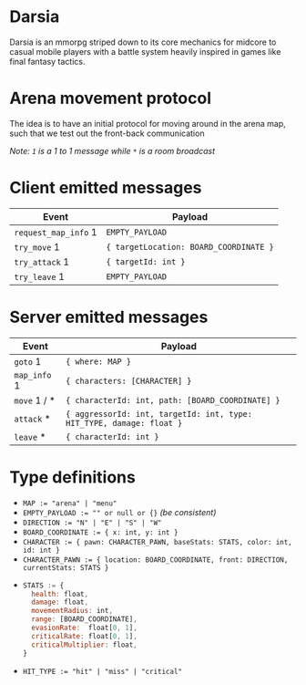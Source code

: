 # Darsia

Darsia is an mmorpg striped down to its core mechanics for midcore to casual
mobile players with a battle system heavily inspired in games like final fantasy
tactics.

# Arena movement protocol

The idea is to have an initial protocol for moving around in the arena map, such
that we test out the front-back communication

*Note: `1` is a 1 to 1 message while ` * ` is a room broadcast*

# Client emitted messages

| Event | Payload |
| - | - |
| `request_map_info` 1 | `EMPTY_PAYLOAD` |
| `try_move` 1 | `{ targetLocation: BOARD_COORDINATE }` |
| `try_attack` 1 | `{ targetId: int }` |
| `try_leave` 1 | `EMPTY_PAYLOAD ` |

# Server emitted messages

| Event | Payload |
| - | - |
| `goto` 1 | `{ where: MAP }` |`
| `map_info` 1 | `{ characters: [CHARACTER] }` |`
| `move` 1 / * | `{ characterId: int, path: [BOARD_COORDINATE] }` |`
| `attack` * | `{ aggressorId: int, targetId: int, type: HIT_TYPE, damage: float }` |`
| `leave` * | `{ characterId: int }` |`

# Type definitions
- `MAP := "arena" | "menu"`
- `EMPTY_PAYLOAD := "" or null or {}` *(be consistent)*
- `DIRECTION := "N" | "E" | "S" | "W"`
- `BOARD_COORDINATE := { x: int, y: int }`
- `CHARACTER := { pawn: CHARACTER_PAWN, baseStats: STATS, color: int, id: int }`
- `CHARACTER_PAWN :=
  { location: BOARD_COORDINATE, front: DIRECTION, currentStats: STATS }`
- ```js
  STATS := {
    health: float,
    damage: float,
    movementRadius: int,
    range: [BOARD_COORDINATE],
    evasionRate:  float[0, 1],
    criticalRate: float[0, 1],
    criticalMultiplier: float,
  }
  ```
- `HIT_TYPE := "hit" | "miss" | "critical"`
